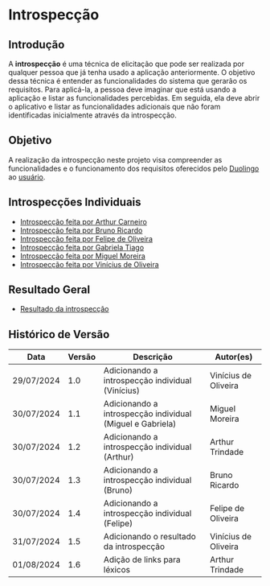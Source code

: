 # Introspecção

## Introdução

A <strong>introspecção</strong> é uma técnica de elicitação que pode ser realizada por qualquer pessoa que já tenha usado a aplicação anteriormente. O objetivo dessa técnica é entender as funcionalidades do sistema que gerarão os requisitos. Para aplicá-la, a pessoa deve imaginar que está usando a aplicação e listar as funcionalidades percebidas. Em seguida, ela deve abrir o aplicativo e listar as funcionalidades adicionais que não foram identificadas inicialmente através da introspecção.

## Objetivo

A realização da introspecção neste projeto visa compreender as funcionalidades e o funcionamento dos requisitos oferecidos pelo [Duolingo](../modelagem/lexicos.md#duolingo) ao [usuário](../modelagem/lexicos.md#usuario).

## Introspecções Individuais

- [Introspecção feita por Arthur Carneiro](./introspeccaoIndividual/introspeccao_arthur.md)
- [Introspecção feita por Bruno Ricardo](./introspeccaoIndividual/introspeccao_bruno.md)
- [Introspecção feita por Felipe de Oliveira](./introspeccaoIndividual/introspeccao_felipe.md)
- [Introspecção feita por Gabriela Tiago](./introspeccaoIndividual/introspeccao_gabriela.md)
- [Introspecção feita por Miguel Moreira](./introspeccaoIndividual/introspeccao_miguel.md)
- [Introspecção feita por Vinícius de Oliveira](./introspeccaoIndividual/introspeccao_Vinicius.md)
  
## Resultado Geral

- [Resultado da introspecção](./introspeccaoIndividual/introspeccao_resultado.md)

## Histórico de Versão

| Data | Versão | Descrição | Autor(es) |
| ---- | ------ | --------- | --------- |
| 29/07/2024 | 1.0 | Adicionando a introspecção individual (Vinícius) | Vinícius de Oliveira |
| 30/07/2024 | 1.1 | Adicionando a introspecção individual (Miguel e Gabriela) | Miguel Moreira |
| 30/07/2024 | 1.2 | Adicionando a introspecção individual (Arthur) | Arthur Trindade |
| 30/07/2024 | 1.3 | Adicionando a introspecção individual (Bruno) | Bruno Ricardo |
| 30/07/2024 | 1.4 | Adicionando a introspecção individual (Felipe) | Felipe de Oliveira |
| 31/07/2024 | 1.5 | Adicionando o resultado da introspecção | Vinícius de Oliveira |
| 01/08/2024 | 1.6 | Adição de links para léxicos | Arthur Trindade |
